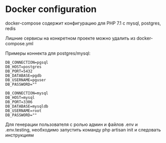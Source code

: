 # Docker configuration

docker-compose содержит конфигурацию для PHP 7.1 с mysql, postgres, redis

Лишние сервисы на конкретном проекте можно удалить из docker-compose.yml

Примеры коннекта для postgres/mysql:

```
DB_CONNECTION=pgsql
DB_HOST=postgres
DB_PORT=5432
DB_DATABASE=pgdb
DB_USERNAME=pguser
DB_PASSWORD=""
```

```
DB_CONNECTION=mysql
DB_HOST=mysql
DB_PORT=3306
DB_DATABASE=mysqldb
DB_USERNAME=root
DB_PASSWORD=""
```
Для генерации пользователя с ролью админ и файлов .env и .env.testing, необходимо запустить команду php artisan init и следовать инструкциям